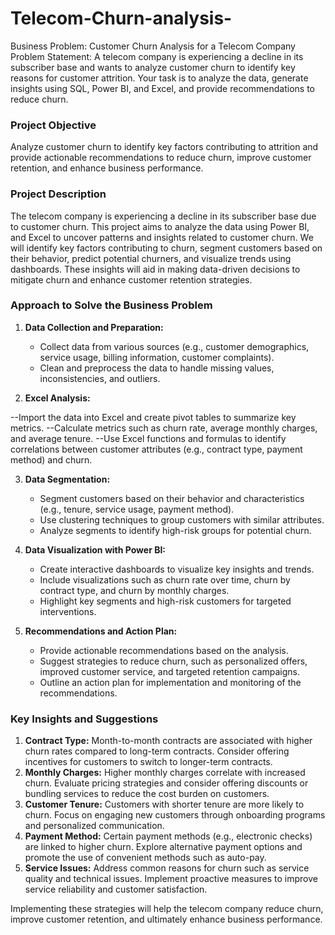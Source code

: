 # Telecom-Churn-analysis-
Business Problem: Customer Churn Analysis for a Telecom Company
Problem Statement: A telecom company is experiencing a decline in its subscriber base and wants to analyze customer churn to identify key reasons for customer attrition. Your task is to analyze the data, generate insights using SQL, Power BI, and Excel, and provide recommendations to reduce churn.

### Project Objective
Analyze customer churn to identify key factors contributing to attrition and provide actionable recommendations to reduce churn, improve customer retention, and enhance business performance.

### Project Description
The telecom company is experiencing a decline in its subscriber base due to customer churn. This project aims to analyze the data using Power BI, and Excel to uncover patterns and insights related to customer churn. We will identify key factors contributing to churn, segment customers based on their behavior, predict potential churners, and visualize trends using dashboards. These insights will aid in making data-driven decisions to mitigate churn and enhance customer retention strategies.

### Approach to Solve the Business Problem

1. **Data Collection and Preparation:**
   - Collect data from various sources (e.g., customer demographics, service usage, billing information, customer complaints).
   - Clean and preprocess the data to handle missing values, inconsistencies, and outliers.
  

2. **Excel Analysis:**

--Import the data into Excel and create pivot tables to summarize key metrics.
--Calculate metrics such as churn rate, average monthly charges, and average tenure.
--Use Excel functions and formulas to identify correlations between customer attributes (e.g., contract type, payment method) and churn.

3. **Data Segmentation:**
   - Segment customers based on their behavior and characteristics (e.g., tenure, service usage, payment method).
   - Use clustering techniques to group customers with similar attributes.
   - Analyze segments to identify high-risk groups for potential churn.

4. **Data Visualization with Power BI:**
   - Create interactive dashboards to visualize key insights and trends.
   - Include visualizations such as churn rate over time, churn by contract type, and churn by monthly charges.
   - Highlight key segments and high-risk customers for targeted interventions.

5. **Recommendations and Action Plan:**
   - Provide actionable recommendations based on the analysis.
   - Suggest strategies to reduce churn, such as personalized offers, improved customer service, and targeted retention campaigns.
   - Outline an action plan for implementation and monitoring of the recommendations.

### Key Insights and Suggestions

1. **Contract Type:** Month-to-month contracts are associated with higher churn rates compared to long-term contracts. Consider offering incentives for customers to switch to longer-term contracts.
2. **Monthly Charges:** Higher monthly charges correlate with increased churn. Evaluate pricing strategies and consider offering discounts or bundling services to reduce the cost burden on customers.
3. **Customer Tenure:** Customers with shorter tenure are more likely to churn. Focus on engaging new customers through onboarding programs and personalized communication.
4. **Payment Method:** Certain payment methods (e.g., electronic checks) are linked to higher churn. Explore alternative payment options and promote the use of convenient methods such as auto-pay.
5. **Service Issues:** Address common reasons for churn such as service quality and technical issues. Implement proactive measures to improve service reliability and customer satisfaction.

Implementing these strategies will help the telecom company reduce churn, improve customer retention, and ultimately enhance business performance.


